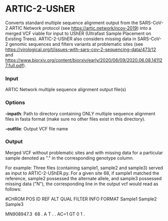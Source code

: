 # ARTIC-2-UShER

Converts standard multiple sequence alignment output from the SARS-CoV-2 ARTIC Network protocol (see https://artic.network/ncov-2019) into a merged VCF viable for input to UShER (Ultrafast Sample Placement on Existing Trees). ARTIC-2-UShER also considers missing data in SARS-CoV-2 genomic sequences and filters variants at problematic sites (see https://virological.org/t/issues-with-sars-cov-2-sequencing-data/473/12 and https://www.biorxiv.org/content/biorxiv/early/2020/06/09/2020.06.08.141127.full.pdf). 

### Input

ARTIC Network multiple sequence alignment output file(s)

### Options

**-inpath**: Path to directory containing ONLY multiple sequence alignment files in fasta format (make sure no other files exist in this directory).

**-outfile**: Output VCF file name

### Output

Merged VCF without problematic sites and with missing data for a particular sample denoted as "." in the corresponding genotype column.

For example:
Three files (containing sample1, sample2 and sample3) served as input to ARTIC-2-UShER.py. For a given site 68, if sample1 matched the reference, sample2 possessed the alternate allele, and sample3 possessed missing data ("N"), the corresponding line in the output vcf would read as follows:

#CHROM    POS     ID	    REF     ALT     QUAL    FILTER    INFO    FORMAT    Sample1    Sample2    Sample3

MN908947.3	&nbsp;68	   .	     A	     T	     .	      .	      AC=1      GT	       0	        1          .
